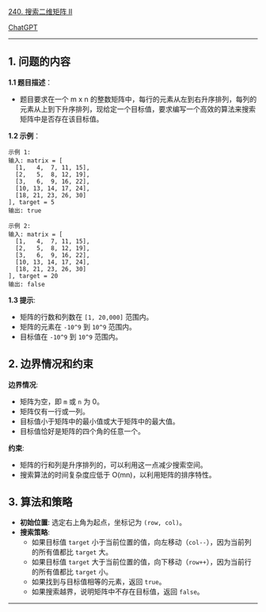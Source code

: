 [240. 搜索二维矩阵 II](https://leetcode.cn/problems/search-a-2d-matrix-ii)

[ChatGPT](https://chat.openai.com/share/6ff8a29b-ff32-43f2-b3cb-3a7d4cc0ec56)

---

## 1. 问题的内容
**1.1 题目描述**：
- 题目要求在一个 m x n 的整数矩阵中，每行的元素从左到右升序排列，每列的元素从上到下升序排列，现给定一个目标值，要求编写一个高效的算法来搜索矩阵中是否存在该目标值。

**1.2 示例**：
```plaintext
示例 1:
输入: matrix = [
  [1,   4,  7, 11, 15],
  [2,   5,  8, 12, 19],
  [3,   6,  9, 16, 22],
  [10, 13, 14, 17, 24],
  [18, 21, 23, 26, 30]
], target = 5
输出: true

示例 2:
输入: matrix = [
  [1,   4,  7, 11, 15],
  [2,   5,  8, 12, 19],
  [3,   6,  9, 16, 22],
  [10, 13, 14, 17, 24],
  [18, 21, 23, 26, 30]
], target = 20
输出: false
```

**1.3 提示**:
- 矩阵的行数和列数在 `[1, 20,000]` 范围内。
- 矩阵的元素在 `-10^9` 到 `10^9` 范围内。
- 目标值在 `-10^9` 到 `10^9` 范围内。

## 2. 边界情况和约束
**边界情况**:

- 矩阵为空，即 `m` 或 `n` 为 0。
- 矩阵仅有一行或一列。
- 目标值小于矩阵中的最小值或大于矩阵中的最大值。
- 目标值恰好是矩阵的四个角的任意一个。

**约束**:

- 矩阵的行和列是升序排列的，可以利用这一点减少搜索空间。
- 搜索算法的时间复杂度应低于 O(mn)，以利用矩阵的排序特性。

## 3. 算法和策略
- **初始位置**: 选定右上角为起点，坐标记为 `(row, col)`。
- **搜索策略**: 
  - 如果目标值 `target` 小于当前位置的值，向左移动（`col--`），因为当前列的所有值都比 `target` 大。
  - 如果目标值 `target` 大于当前位置的值，向下移动（`row++`），因为当前行的所有值都比 `target` 小。
  - 如果找到与目标值相等的元素，返回 `true`。
  - 如果搜索越界，说明矩阵中不存在目标值，返回 `false`。

---


